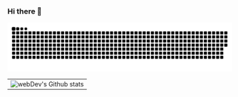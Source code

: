 ### Hi there 👋

<picture>
  <source media="(prefers-color-scheme: dark)" srcset="github-snake-dark.svg" />
  <img alt="github-snake" src="img/snakey.svg" />
</picture>



<table>
  <tr>
    <td>
      <img align="left" src="http://github-readme-streak-stats.herokuapp.com?user=falcoln&theme=dark&background=000000" alt="webDev's Github stats" />
    </td>
  </tr>
</table>

